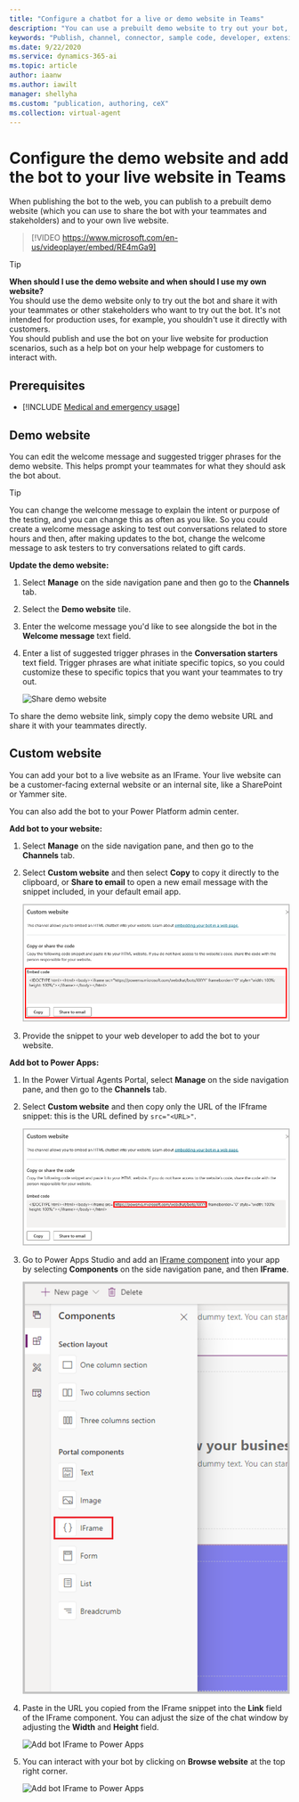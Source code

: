 ```yaml
---
title: "Configure a chatbot for a live or demo website in Teams"
description: "You can use a prebuilt demo website to try out your bot, or you can publish it directly to your own webpage using an IFrame code snippet."
keywords: "Publish, channel, connector, sample code, developer, extensibility, PVA"
ms.date: 9/22/2020
ms.service: dynamics-365-ai
ms.topic: article
author: iaanw
ms.author: iawilt
manager: shellyha
ms.custom: "publication, authoring, ceX"
ms.collection: virtual-agent
---
```


# Configure the demo website and add the bot to your live website in Teams

When publishing the bot to the web, you can publish to a prebuilt demo website (which you can use to share the bot with your teammates and stakeholders) and to your own live website.
  
>  
> [!VIDEO https://www.microsoft.com/en-us/videoplayer/embed/RE4mGa9]
>  

> [!TIP]
> **When should I use the demo website and when should I use my own website?** <br/>
> You should use the demo website only to try out the bot and share it with your teammates or other stakeholders who want to try out the bot. It's not intended for production uses, for example, you shouldn't use it directly with customers. <br/>
> You should publish and use the bot on your live website for production scenarios, such as a help bot on your help webpage for customers to interact with.

## Prerequisites

- [!INCLUDE [Medical and emergency usage](includes/pva-usage-limitations-teams.md)]


## Demo website
You can edit the welcome message and suggested trigger phrases for the demo website. This helps prompt your teammates for what they should ask the bot about. 

> [!TIP]
> You can change the welcome message to explain the intent or purpose of the testing, and you can change this as often as you like. So you could create a welcome message asking to test out conversations related to store hours and then, after making updates to the bot, change the welcome message to ask testers to try conversations related to gift cards.

**Update the demo website:**

1. Select **Manage** on the side navigation pane and then go to the **Channels** tab.

2. Select the **Demo website** tile.

3. Enter the welcome message you'd like to see alongside the bot in the **Welcome message** text field.

4. Enter a list of suggested trigger phrases in the **Conversation starters** text field. Trigger phrases are what initiate specific topics, so you could customize these to specific topics that you want your teammates to try out.

    ![Share demo website](media/channel-share-demo-website-teams.png)

To share the demo website link, simply copy the demo website URL and share it with your teammates directly. 

## Custom website

You can add your bot to a live website as an IFrame. Your live website can be a customer-facing external website or an internal site, like a SharePoint or Yammer site.

You can also add the bot to your Power Platform admin center.

**Add bot to your website:**

1. Select **Manage** on the side navigation pane, and then go to the **Channels** tab.

2. Select **Custom website** and then select **Copy** to copy it directly to the clipboard, or **Share to email** to open a new email message with the snippet included, in your default email app.

    ![Add bot to custom website](media/channel-custom-website-teams.png)

3. Provide the snippet to your web developer to add the bot to your website.

**Add bot to Power Apps:**

1. In the Power Virtual Agents Portal, select **Manage** on the side navigation pane, and then go to the **Channels** tab.

1. Select **Custom website** and then copy only the URL of the IFframe snippet: this is the URL defined by `src="<URL>"`.

    ![Select only the src URL](media/channel-custom-website-url-teams.png)

1. Go to Power Apps Studio and add an [IFrame component](/powerapps/maker/portals/compose-page#add-iframe) into your app by selecting **Components** on the side navigation pane, and then **IFrame**.

    ![Add IFrame to Power Apps](media/channel-custom-website-portal-iframe-teams.png)

1. Paste in the URL you copied from the IFrame snippet into the **Link** field of the IFrame component. You can adjust the size of the chat window by adjusting the **Width** and **Height** field.

    ![Add bot IFrame to Power Apps](media/channel-custom-website-portal-pva-iframe-teams.png)
    
1. You can interact with your bot by clicking on **Browse website** at the top right corner.

    ![Add bot IFrame to Power Apps](media/channel-custom-website-portal-browse-website-teams.png)





